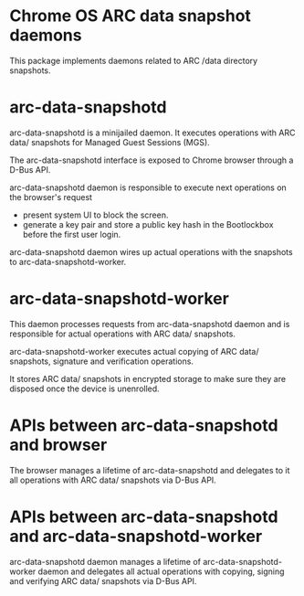# Chrome OS ARC data snapshot daemons

This package implements daemons related to ARC /data directory snapshots.

# arc-data-snapshotd

arc-data-snapshotd is a minijailed daemon. It executes operations with ARC data/
snapshots for Managed Guest Sessions (MGS).

The arc-data-snapshotd interface is exposed to Chrome browser through a D-Bus
API.

arc-data-snapshotd daemon is responsible to execute next operations on the
browser's request
* present system UI to block the screen.
* generate a key pair and store a public key hash in the Bootlockbox before the
  first user login.

arc-data-snapshotd daemon wires up actual operations with the snapshots to
arc-data-snapshotd-worker.

# arc-data-snapshotd-worker

This daemon processes requests from arc-data-snapshotd daemon and is responsible
for actual operations with ARC data/ snapshots.

arc-data-snapshotd-worker executes actual copying of ARC data/ snapshots,
signature and verification operations.

It stores ARC data/ snapshots in encrypted storage to make sure they are disposed
once the device is unenrolled.

# APIs between arc-data-snapshotd and browser

The browser manages a lifetime of arc-data-snapshotd and delegates to it all
operations with ARC data/ snapshots via D-Bus API.

# APIs between arc-data-snapshotd and arc-data-snapshotd-worker

arc-data-snapshotd daemon manages a lifetime of arc-data-snapshotd-worker daemon
and delegates all actual operations with copying, signing and verifying ARC data/
snapshots via D-Bus API.
